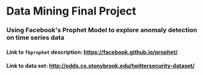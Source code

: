 # Data Mining Final Project
### Using Facebook's Prophet Model to explore anomaly detection on time series data

#### Link to `fbprophet` description: https://facebook.github.io/prophet/
#### Link to data set: http://odds.cs.stonybrook.edu/twittersecurity-dataset/
